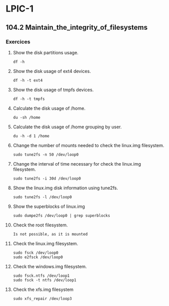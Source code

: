 # LPIC-1


## 104.2 Maintain_the_integrity_of_filesystems

### Exercices

1. Show the disk partitions usage.
   ```
   df -h
   ```
   
2. Show the disk usage of ext4 devices.
   ```
   df -h -t ext4
   ```
   
3. Show the disk usage of tmpfs devices.
   ```
   df -h -t tmpfs 
   ```

4. Calculate the disk usage of /home.
   ```
   du -sh /home
   ```

5. Calculate the disk usage of /home grouping by user.
   ```
   du -h -d 1 /home
   ```

6. Change the number of mounts needed to check the linux.img filesystem.
   ```
   sudo tune2fs -n 50 /dev/loop0
   ```

7. Change the interval of time necessary for check the linux.img filesystem.
   ```
   sudo tune2fs -i 30d /dev/loop0
   ```

8. Show the linux.img disk information using tune2fs.
   ```
   sudo tune2fs -l /dev/loop0
   ```

9. Show the superblocks of linux.img
   ```
   sudo dumpe2fs /dev/loop0 | grep superblocks
   ```

10. Check the root filesystem.
    ```
    Is not possible, as it is mounted
    ```

11. Check the linux.img filesystem.
    ```
    sudo fsck /dev/loop0
    sudo e2fsck /dev/loop0
    ```

12. Check the windows.img filesystem.
    ```
    sudo fsck.ntfs /dev/loop1
    sudo fsck -t ntfs /dev/loop1
    ```

13. Check the xfs.img filesystem
    ```
    sudo xfs_repair /dev/loop3
    ```

